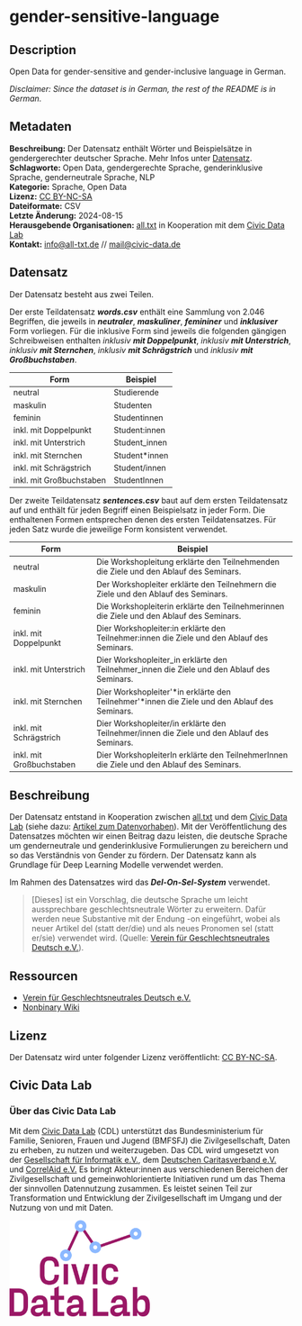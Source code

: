 # gender-sensitive-language

## Description
Open Data for gender-sensitive and gender-inclusive language in German.  
  
*Disclaimer: Since the dataset is in German, the rest of the README is in German.*

## Metadaten
**Beschreibung:** Der Datensatz enthält Wörter und Beispielsätze in gendergerechter deutscher Sprache. Mehr Infos unter [Datensatz](https://github.com/NevenaNik/gender-sensitive-language/tree/main?tab=readme-ov-file#datensatz).  
**Schlagworte:** Open Data, gendergerechte Sprache, genderinklusive Sprache, genderneutrale Sprache, NLP  
**Kategorie:** Sprache, Open Data  
**Lizenz:** [CC BY-NC-SA](https://creativecommons.org/licenses/by-nc-sa/4.0/)  
**Dateiformate:** CSV  
**Letzte Änderung:** 2024-08-15  
**Herausgebende Organisationen:** [all.txt](https://www.all-txt.de) in Kooperation mit dem [Civic Data Lab](https://civic-data.de)  
**Kontakt:** [info@all-txt.de](info@all-txt.de) // [mail@civic-data.de](mail@civic-data.de)  

## Datensatz
Der Datensatz besteht aus zwei Teilen.  
  
Der erste Teildatensatz ***words.csv*** enthält eine Sammlung von 2.046 Begriffen, die jeweils in ***neutraler***, ***maskuliner***, ***femininer*** und ***inklusiver*** Form vorliegen. Für die inklusive Form sind jeweils die folgenden gängigen Schreibweisen enthalten *inklusiv* ***mit Doppelpunkt***, *inklusiv* ***mit Unterstrich***, *inklusiv* ***mit Sternchen***, *inklusiv* ***mit Schrägstrich*** und *inklusiv* ***mit Großbuchstaben***.  

| Form | Beispiel |
| ----------- | ----------- |
| neutral | Studierende |
| maskulin | Studenten |
| feminin | Studentinnen |
| inkl. mit Doppelpunkt | Student:innen |
| inkl. mit Unterstrich | Student_innen |
| inkl. mit Sternchen | Student*innen |
| inkl. mit Schrägstrich | Student/innen |
| inkl. mit Großbuchstaben | StudentInnen |
  
  
Der zweite Teildatensatz ***sentences.csv*** baut auf dem ersten Teildatensatz auf und enthält für jeden Begriff einen Beispielsatz in jeder Form. Die enthaltenen Formen entsprechen denen des ersten Teildatensatzes. Für jeden Satz wurde die jeweilige Form konsistent verwendet.

| Form | Beispiel |
| ----------- | ----------- |
| neutral | Die Workshopleitung erklärte den Teilnehmenden die Ziele und den Ablauf des Seminars. |
| maskulin | Der Workshopleiter erklärte den Teilnehmern die Ziele und den Ablauf des Seminars. |
| feminin | Die Workshopleiterin erklärte den Teilnehmerinnen die Ziele und den Ablauf des Seminars. |
| inkl. mit Doppelpunkt | Dier Workshopleiter:in erklärte den Teilnehmer:innen die Ziele und den Ablauf des Seminars. |
| inkl. mit Unterstrich | Dier Workshopleiter_in erklärte den Teilnehmer_innen die Ziele und den Ablauf des Seminars. |
| inkl. mit Sternchen | Dier Workshopleiter'*in erklärte den Teilnehmer'*innen die Ziele und den Ablauf des Seminars. |
| inkl. mit Schrägstrich | Dier Workshopleiter/in erklärte den Teilnehmer/innen die Ziele und den Ablauf des Seminars. |
| inkl. mit Großbuchstaben | Dier WorkshopleiterIn erklärte den TeilnehmerInnen die Ziele und den Ablauf des Seminars. |

## Beschreibung
Der Datensatz entstand in Kooperation zwischen [all.txt](https://www.all-txt.de) und dem [Civic Data Lab](https://civic-data.de) (siehe dazu: [Artikel zum Datenvorhaben](https://civic-data.de/all-txt/)). Mit der Veröffentlichung des Datensatzes möchten wir einen Beitrag dazu leisten, die deutsche Sprache um genderneutrale und genderinklusive Formulierungen zu bereichern und so das Verständnis von Gender zu fördern. Der Datensatz kann als Grundlage für Deep Learning Modelle verwendet werden.  
  
Im Rahmen des Datensatzes wird das ***Del-On-Sel-System*** verwendet. 
> [Dieses] ist ein Vorschlag, die deutsche Sprache um leicht aussprechbare geschlechtsneutrale Wörter zu erweitern. Dafür werden neue Substantive mit der Endung -on eingeführt, wobei als neuer Artikel del (statt der/die) und als neues Pronomen sel (statt er/sie) verwendet wird. (Quelle: [Verein für Geschlechtsneutrales Deutsch e.V.](https://geschlechtsneutral.net)).

## Ressourcen
- [Verein für Geschlechtsneutrales Deutsch e.V.](https://geschlechtsneutral.net)
- [Nonbinary Wiki](https://nonbinary.wiki/wiki/Main_Page)

## Lizenz
Der Datensatz wird unter folgender Lizenz veröffentlicht: [CC BY-NC-SA](https://creativecommons.org/licenses/by-nc-sa/4.0/).

## Civic Data Lab
### Über das Civic Data Lab
Mit dem [Civic Data Lab](https://civic-data.de) (CDL) unterstützt das Bundesministerium für Familie, Senioren, Frauen und Jugend (BMFSFJ) die Zivilgesellschaft, Daten zu erheben, zu nutzen und weiterzugeben. 
Das CDL wird umgesetzt von der [Gesellschaft für Informatik e.V.](https://gi.de), dem [Deutschen Caritasverband e.V.](https://www.caritas.de) und [CorrelAid e.V.](https://www.correlaid.org) Es bringt Akteur:innen aus verschiedenen Bereichen der Zivilgesellschaft und gemeinwohlorientierte Initiativen rund um das Thema der sinnvollen Datennutzung zusammen. Es leistet seinen Teil zur Transformation und Entwicklung der Zivilgesellschaft im Umgang und der Nutzung von und mit Daten.
  
<img src="./logos/Logo_CivicDataLab_RGB.png" width="250">



